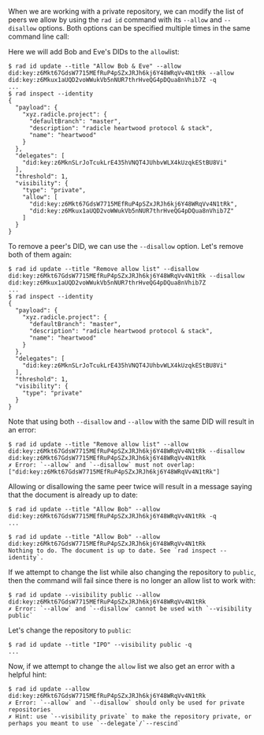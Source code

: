 When we are working with a private repository, we can modify the list of peers
we allow by using the `rad id` command with its `--allow` and `--disallow`
options. Both options can be specified multiple times in the same command line call:

Here we will add Bob and Eve's DIDs to the `allow`list:

```
$ rad id update --title "Allow Bob & Eve" --allow did:key:z6Mkt67GdsW7715MEfRuP4pSZxJRJh6kj6Y48WRqVv4N1tRk --allow did:key:z6Mkux1aUQD2voWWukVb5nNUR7thrHveQG4pDQua8nVhib7Z -q
...
$ rad inspect --identity
{
  "payload": {
    "xyz.radicle.project": {
      "defaultBranch": "master",
      "description": "radicle heartwood protocol & stack",
      "name": "heartwood"
    }
  },
  "delegates": [
    "did:key:z6MknSLrJoTcukLrE435hVNQT4JUhbvWLX4kUzqkEStBU8Vi"
  ],
  "threshold": 1,
  "visibility": {
    "type": "private",
    "allow": [
      "did:key:z6Mkt67GdsW7715MEfRuP4pSZxJRJh6kj6Y48WRqVv4N1tRk",
      "did:key:z6Mkux1aUQD2voWWukVb5nNUR7thrHveQG4pDQua8nVhib7Z"
    ]
  }
}
```

To remove a peer's DID, we can use the `--disallow` option. Let's remove both of them again:

```
$ rad id update --title "Remove allow list" --disallow did:key:z6Mkt67GdsW7715MEfRuP4pSZxJRJh6kj6Y48WRqVv4N1tRk --disallow did:key:z6Mkux1aUQD2voWWukVb5nNUR7thrHveQG4pDQua8nVhib7Z
...
$ rad inspect --identity
{
  "payload": {
    "xyz.radicle.project": {
      "defaultBranch": "master",
      "description": "radicle heartwood protocol & stack",
      "name": "heartwood"
    }
  },
  "delegates": [
    "did:key:z6MknSLrJoTcukLrE435hVNQT4JUhbvWLX4kUzqkEStBU8Vi"
  ],
  "threshold": 1,
  "visibility": {
    "type": "private"
  }
}
```

Note that using both `--disallow` and `--allow` with the same DID will result in
an error:

``` (fails)
$ rad id update --title "Remove allow list" --allow did:key:z6Mkt67GdsW7715MEfRuP4pSZxJRJh6kj6Y48WRqVv4N1tRk --disallow did:key:z6Mkt67GdsW7715MEfRuP4pSZxJRJh6kj6Y48WRqVv4N1tRk
✗ Error: `--allow` and `--disallow` must not overlap: ["did:key:z6Mkt67GdsW7715MEfRuP4pSZxJRJh6kj6Y48WRqVv4N1tRk"]
```

Allowing or disallowing the same peer twice will result in a message saying that
the document is already up to date:

```
$ rad id update --title "Allow Bob" --allow did:key:z6Mkt67GdsW7715MEfRuP4pSZxJRJh6kj6Y48WRqVv4N1tRk -q
...
```
```
$ rad id update --title "Allow Bob" --allow did:key:z6Mkt67GdsW7715MEfRuP4pSZxJRJh6kj6Y48WRqVv4N1tRk
Nothing to do. The document is up to date. See `rad inspect --identity`.
```

If we attempt to change the list while also changing the repository to `public`,
then the command will fail since there is no longer an allow list to work with:

``` (fails)
$ rad id update --visibility public --allow did:key:z6Mkt67GdsW7715MEfRuP4pSZxJRJh6kj6Y48WRqVv4N1tRk
✗ Error: `--allow` and `--disallow` cannot be used with `--visibility public`
```

Let's change the repository to `public`:

```
$ rad id update --title "IPO" --visibility public -q
...
```

Now, if we attempt to change the `allow` list we also get an error with a
helpful hint:

``` (fails)
$ rad id update --allow did:key:z6Mkt67GdsW7715MEfRuP4pSZxJRJh6kj6Y48WRqVv4N1tRk
✗ Error: `--allow` and `--disallow` should only be used for private repositories
✗ Hint: use `--visibility private` to make the repository private, or perhaps you meant to use `--delegate`/`--rescind`
```

